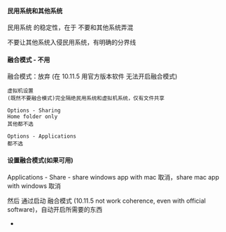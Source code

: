 
#### 民用系统和其他系统

民用系统 的稳定性，在于 不要和其他系统弄混

不要让其他系统入侵民用系统，有明确的分界线

#### 融合模式 - 不用

融合模式：放弃 (在 10.11.5 用官方版本软件 无法开启融合模式)

```
虚拟机设置
(既然不要融合模式)完全隔绝民用系统和虚拟机系统，仅有文件共享

Options - Sharing
Home folder only
其他都不选

Options - Applications
都不选

```

#### 设置融合模式(如果可用)

Applications - Share - share windows app with mac 取消，share mac app with windows 取消

然后 通过启动 融合模式 (10.11.5 not work coherence, even with official software)，自动开启所需要的东西


-
